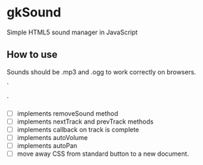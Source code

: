 gkSound
=======

Simple HTML5 sound manager in JavaScript

How to use
----------

Sounds should be .mp3 and .ogg to work correctly on browsers.

`<script type="text/javascript" src="gkSound.js"></script>
<script type="text/javascript">
	gkSound.init();
	gkSound.addSound('id','path/to/sound', false, false, function(){
        console.log('Loaded!');
    });
    gkSound.playSound('id');
</script>`

- [ ] implements removeSound method
- [ ] implements nextTrack and prevTrack methods
- [ ] implements callback on track is complete
- [ ] implements autoVolume
- [ ] implements autoPan
- [ ] move away CSS from standard button to a new document.